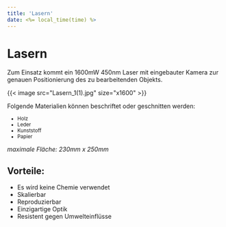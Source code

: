 ```yaml
---
title: 'Lasern'
date: <%= local_time(time) %>
---
```


# Lasern
Zum Einsatz kommt ein 1600mW 450nm Laser mit eingebauter Kamera zur genauen Positionierung des zu bearbeitenden Objekts.
<div class="flex flex-wrap justify-center items-center w-full max-w-xl mx-auto mt-6">
    {{< image src="Lasern_1(1).jpg" size="x1600" >}}
</div>

Folgende Materialien können beschriftet oder geschnitten werden: 
<ul><small>
    <li>Holz</li>
    <li>Leder</li>
    <li>Kunststoff</li>
    <li>Papier</li>
</ul></small>

<i>maximale Fläche: 230mm x 250mm</i>

## Vorteile:
<ul>
    <li>Es wird keine Chemie verwendet</li>
    <li>Skalierbar</li>
    <li>Reproduzierbar</li>
    <li>Einzigartige Optik</li>
    <li>Resistent gegen Umwelteinflüsse</li>
</ul>
